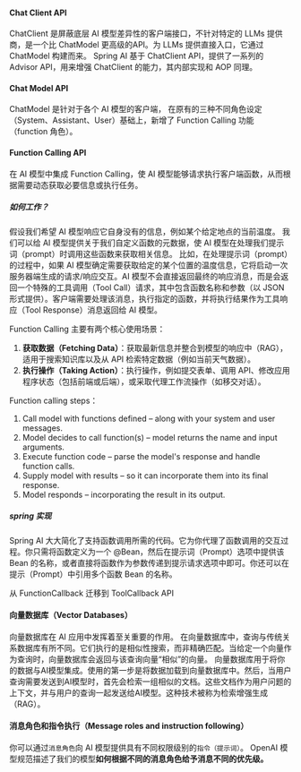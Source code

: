#### Chat Client API

ChatClient 是屏蔽底层 AI 模型差异性的客户端接口，不针对特定的 LLMs 提供商，是一个比 ChatModel 更高级的API。为 LLMs
提供直接入口，它通过 ChatModel 构建而来。
Spring AI 基于 ChatClient API，提供了一系列的 Advisor API，用来增强 ChatClient 的能力，其内部实现和 AOP 同理。

#### Chat Model API

ChatModel 是针对于各个 AI 模型的客户端，
在原有的三种不同角色设定（System、Assistant、User）基础上，新增了 Function Calling 功能（function 角色）。

#### Function Calling API
在 AI 模型中集成 Function Calling，使 AI 模型能够请求执行客户端函数，从而根据需要动态获取必要信息或执行任务。
##### 如何工作？

假设我们希望 AI 模型响应它自身没有的信息，例如某个给定地点的当前温度。
我们可以给 AI 模型提供关于我们自定义函数的元数据，使 AI 模型在处理我们提示词（prompt）时调用这些函数来获取相关信息。
比如，在处理提示词（prompt）的过程中，如果 AI 模型确定需要获取给定的某个位置的温度信息，它将启动一次服务器端生成的请求/响应交互。AI
模型不会直接返回最终的响应消息，而是会返回一个特殊的工具调用（Tool Call）请求，其中包含函数名称和参数（以 JSON
形式提供）。客户端需要处理该消息，执行指定的函数，并将执行结果作为工具响应（Tool Response）消息返回给 AI 模型。

Function Calling 主要有两个核心使用场景：

1. **获取数据（Fetching Data）**：获取最新信息并整合到模型的响应中（RAG），适用于搜索知识库以及从 API 检索特定数据（例如当前天气数据）。
2. **执行操作（Taking Action）**：执行操作，例如提交表单、调用 API、修改应用程序状态（包括前端或后端），或采取代理工作流操作（如移交对话）。

Function calling steps：

1. Call model with functions defined – along with your system and user messages.
2. Model decides to call function(s) – model returns the name and input arguments.
3. Execute function code – parse the model's response and handle function calls.
4. Supply model with results – so it can incorporate them into its final response.
5. Model responds – incorporating the result in its output.


##### spring 实现

Spring AI 大大简化了支持函数调用所需的代码。它为你代理了函数调用的交互过程。你只需将函数定义为一个
@Bean，然后在提示词（Prompt）选项中提供该 Bean 的名称，或者直接将函数作为参数传递到提示请求选项中即可。你还可以在提示（Prompt）中引用多个函数
Bean 的名称。

从 FunctionCallback 迁移到 ToolCallback API


#### 向量数据库（Vector Databases）
向量数据库在 AI 应用中发挥着至关重要的作用。
在向量数据库中，查询与传统关系数据库有所不同。它们执行的是相似性搜索，而非精确匹配。当给定一个向量作为查询时，向量数据库会返回与该查询向量“相似”的向量。
向量数据库用于将你的数据与AI模型集成。使用的第一步是将数据加载到向量数据库中。然后，当用户查询需要发送到AI模型时，首先会检索一组相似的文档。这些文档作为用户问题的上下文，并与用户的查询一起发送给AI模型。这种技术被称为检索增强生成（RAG）。



#### 消息角色和指令执行（Message roles and instruction following）
你可以通过`消息角色`向 AI 模型提供具有不同权限级别的`指令（提示词）`。
OpenAI 模型规范描述了我们的模型**如何根据不同的消息角色给予消息不同的优先级。**
